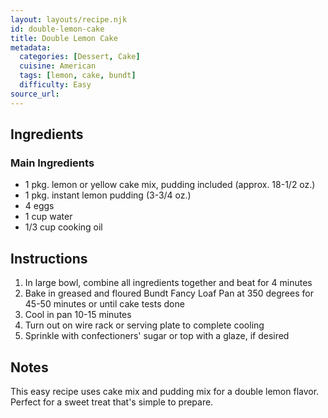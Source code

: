 ```yaml
---
layout: layouts/recipe.njk
id: double-lemon-cake
title: Double Lemon Cake
metadata:
  categories: [Dessert, Cake]
  cuisine: American
  tags: [lemon, cake, bundt]
  difficulty: Easy
source_url: 
---
```




## Ingredients

### Main Ingredients
- 1 pkg. lemon or yellow cake mix, pudding included (approx. 18-1/2 oz.)
- 1 pkg. instant lemon pudding (3-3/4 oz.)
- 4 eggs
- 1 cup water
- 1/3 cup cooking oil

## Instructions

1. In large bowl, combine all ingredients together and beat for 4 minutes
2. Bake in greased and floured Bundt Fancy Loaf Pan at 350 degrees for 45-50 minutes or until cake tests done
3. Cool in pan 10-15 minutes
4. Turn out on wire rack or serving plate to complete cooling
5. Sprinkle with confectioners' sugar or top with a glaze, if desired

## Notes
This easy recipe uses cake mix and pudding mix for a double lemon flavor. Perfect for a sweet treat that's simple to prepare.